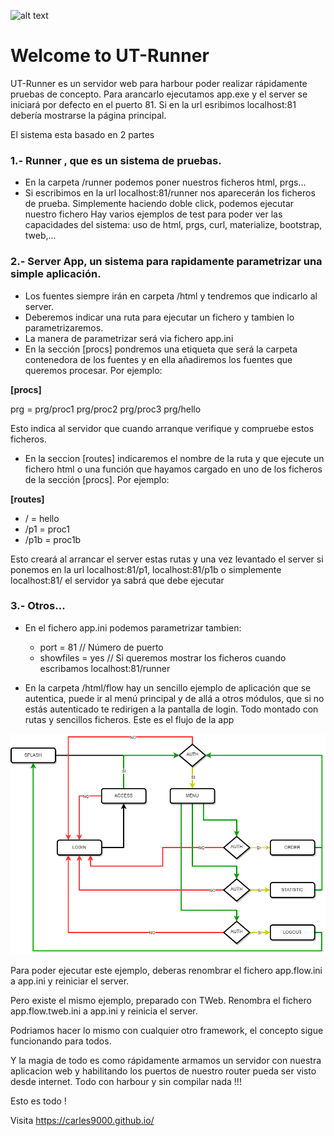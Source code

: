 ![alt text](https://i.postimg.cc/FzCp24dM/ut-runner.png)

Welcome to UT-Runner
====================

UT-Runner es un servidor web para harbour poder realizar rápidamente pruebas de concepto. Para arancarlo ejecutamos app.exe y el server se iniciará por defecto en el puerto 81. Si en la url esribimos localhost:81 debería mostrarse la página principal.

El sistema esta basado en 2 partes

### 1.- Runner , que es un sistema de pruebas.

- En la carpeta /runner podemos poner nuestros ficheros html, prgs... 
- Si escribimos en la url localhost:81/runner nos aparecerán los ficheros de prueba. Simplemente haciendo doble click, podemos ejecutar nuestro fichero
Hay varios ejemplos de test para poder ver las capacidades del sistema: uso de html, prgs, curl, materialize, bootstrap, tweb,...


### 2.- Server App, un sistema para rapidamente parametrizar una simple aplicación.

- Los fuentes siempre irán en carpeta /html y tendremos que indicarlo al server.
- Deberemos indicar una ruta para ejecutar un fichero y tambien lo parametrizaremos.
- La manera de parametrizar será via fichero app.ini
- En la sección [procs] pondremos una etiqueta que será la carpeta contenedora de los fuentes y en ella añadiremos los fuentes que queremos procesar. Por ejemplo:

**[procs]**
  
  prg = prg/proc1 prg/proc2 prg/proc3 prg/hello 

Esto indica al servidor que cuando arranque verifique y compruebe estos ficheros.

- En la seccion [routes] indicaremos el nombre de la ruta y que ejecute un fichero html o una función que hayamos cargado en uno de los ficheros de la sección [procs]. Por ejemplo:

**[routes]**

  - / = hello
  - /p1 = proc1
  - /p1b = proc1b
   
Esto creará al arrancar el server estas rutas y una vez levantado el server si ponemos en la url localhost:81/p1, localhost:81/p1b o simplemente localhost:81/ el servidor ya sabrá que debe ejecutar

### 3.- Otros...

- En el fichero app.ini podemos parametrizar tambien:

  - port = 81		    // Número de puerto 
  - showfiles = yes		// Si queremos mostrar los ficheros cuando escribamos localhost:81/runner 

- En la carpeta /html/flow hay un sencillo ejemplo de aplicación que se autentica, puede ir al menú principal y de allá a otros módulos, que si no estás autenticado te redirigen a la pantalla 
de login. Todo montado con rutas y sencillos ficheros. Este es el flujo de la app

![alt text](https://github.com/carles9000/ut-runner/blob/main/doc/flow.drawio.png) 

Para poder ejecutar este ejemplo, deberas renombrar el fichero app.flow.ini a app.ini y reiniciar el server.

Pero existe el mismo ejemplo, preparado con TWeb. Renombra el fichero app.flow.tweb.ini a app.ini y reinicia el server.

Podriamos hacer lo mismo con cualquier otro framework, el concepto sigue funcionando para todos.


Y la magia de todo es como rápidamente armamos un servidor con nuestra aplicacion web y habilitando los puertos de nuestro router pueda ser visto desde internet. Todo con harbour y sin compilar nada !!!

Esto es todo ! 


Visita https://carles9000.github.io/ 